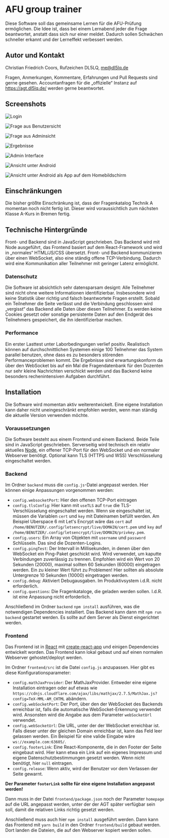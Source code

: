 # AFU group trainer
Diese Software soll das gemeinsame Lernen für die AFU-Prüfung ermöglichen. Die Idee ist, dass bei einem Lernabend jeder die Frage beantwortet, anstatt dass sich nur einer meldet. Dadurch sollen Schwächen schneller erkannt und der Lerneffekt verbessert werden.

## Autor und Kontakt
Christian Friedrich Coors, Rufzeichen DL5LQ, me@dl5lq.de

Fragen, Anmerkungen, Kommentare, Erfahrungen und Pull Requests sind gerne gesehen. Accountanfragen für die „offizielle“ Instanz auf https://agt.dl5lq.de/ werden gerne beantwortet.

## Screenshots
![Login](screenshots/login.png)

![Frage aus Benutzersicht](screenshots/question_user.png)

![Frage aus Adminsicht](screenshots/question_admin.png)

![Ergebnisse](screenshots/results.png)

![Admin Interface](screenshots/admin_interface.png)

![Ansicht unter Android](screenshots/android_1.png)

![Ansicht unter Android als App auf dem Homebildschirm](screenshots/android_2.png)

## Einschränkungen
Die bisher größte Einschränkung ist, dass der Fragenkatalog Technik A momentan noch nicht fertig ist. Dieser wird voraussichtlich zum nächsten Klasse A-Kurs in Bremen fertig.

## Technische Hintergründe
Front- und Backend sind in JavaScript geschrieben. Das Backend wird mit Node ausgeführt, das Frontend basiert auf dem React-Framework und wird in „normales“ HTML/JS/CSS übersetzt. Front- und Backend kommunizieren über einen WebSocket, also eine ständig offene TCP-Verbindung. Dadurch wird eine Kommunikation aller Teilnehmer mit geringer Latenz ermöglicht.

### Datenschutz
Die Software ist absichtlich sehr datensparsam designt: Alle Teilnehmer sind nicht ohne weitere Informationen identifizierbar. Insbesondere wird keine Statistik über richtig und falsch beantwortete Fragen erstellt. Sobald ein Teilnehmer die Seite verlässt und die Verbindung geschlossen wird „vergisst“ das Backend alle Daten über diesen Teilnehmer. Es werden keine Cookies gesetzt oder sonstige persistente Daten auf den Endgerät des Teilnehmers gespeichert, die ihn identifizierbar machen.

### Performance
Ein erster Lasttest unter Laborbedingungen verlief positiv. Realistisch können auf durchschnittlichen Systemen einige 100 Teilnehmer das System parallel benutzen, ohne dass es zu besonders störenden Performanceproblemen kommt. Die Ergebnisse sind erwartungskonform da über den WebSocket bis auf ein Mal die Fragendatenbank für den Dozenten nur sehr kleine Nachrichten verschickt werden und das Backend keine besonders rechenintensiven Aufgaben durchführt.

## Installation
Die Software wird momentan aktiv weiterentwickelt. Eine eigene Installation kann daher nicht uneingeschränkt empfohlen werden, wenn man ständig die aktuelle Version verwenden möchte.

### Voraussetzungen
Die Software besteht aus einem Frontend und einem Backend. Beide Teile sind in JavaScript geschrieben. Serverseitig wird technisch ein relativ aktuelles [Node](https://nodejs.org/en/), ein offener TCP-Port für den WebSocket und ein normaler Webserver benötigt. Optional kann TLS (HTTPS und WSS) Verschlüsselung eingeschaltet werden.

### Backend
Im Ordner `backend` muss die `config.js`-Datei angepasst werden. Hier können einige Anpassungen vorgenommen werden:

- `config.websocketPort`: Hier den offenen TCP-Port eintragen
- `config.tlsConfig`: Hier kann mit `useTLS` auf `true` die TLS-Verschlüsselung eingeschaltet werden. Wenn sie eingeschaltet ist, müssen die Variablen `cert` und `key` mit Dateinamen befüllt werden. Am Beispiel Uberspace 6 mit Let's Encrypt wäre das `cert` auf `/home/BENUTZER/.config/letsencrypt/live/DOMAIN/cert.pem` und `key` auf `/home/BENUTZER/.config/letsencrypt/live/DOMAIN/privkey.pem`.
- `config.users`: Ein Array von Objekten mit `username` und `password` Schlüsseln. Das sind die Dozenten-Logins.
- `config.pingTest`: Der Intervall in Millisekunden, in denen über den WebSocket ein Ping-Paket geschickt wird. Wird verwendet, um kaputte Verbindungen zuverlässig zu trennen. Empfohlen wird ein Wert von 20 Sekunden (20000), maximal sollten 60 Sekunden (60000) eingetragen werden. Ein zu kleiner Wert führt zu Problemen! Hier sollten als absolute Untergrenze 10 Sekunden (10000) eingetragen werden.
- `config.debug`: Aktiviert Debugausgaben. Im Produktivsystem i.d.R. nicht erforderlich.
- `config.questions`: Die Fragenkataloge, die geladen werden sollen. I.d.R. ist eine Anpassung nicht erforderlich.

Anschließend im Ordner `backend` `npm install` ausführen, was die notwendigen Dependencies installiert. Das Backend kann dann mit `npm run backend` gestartet werden. Es sollte auf dem Server als Dienst eingerichtet werden.

### Frontend
Das Frontend ist in [React](https://reactjs.org/) mit [create-react-app](https://facebook.github.io/create-react-app/) und einigen Dependencies entwickelt worden. Das Frontend kann lokal gebaut und auf einen normalen Webserver gehostet/deployt werden.

Im Ordner `frontend/src` ist die Datei `config.js` anzupassen. Hier gibt es diese Konfigurationsparameter:

- `config.mathJaxProvider`: Der MathJaxProvider. Entweder eine eigene Installation eintragen oder auf etwas wie `https://cdnjs.cloudflare.com/ajax/libs/mathjax/2.7.5/MathJax.js?config=TeX-MML-AM_CHTML` abändern.
- `config.webSocketPort`: Der Port, über den der WebSocket des Backends erreichbar ist, falls die automatische WebSocket-Erkennung verwendet wird. Ansonsten wird die Angabe aus dem Parameter `webSocketUrl` verwendet.
- `config.webSocketUrl`: Die URL, unter der der WebSocket erreichbar ist. Falls dieser unter der gleichen Domain erreichbar ist, kann das Feld leer gelassen werden. Ein Beispiel für eine valide Eingabe wäre `ws://example.com:63605/`.
- `config.footerLink`: Eine React-Komponente, die in den Footer der Seite eingebaut wird. Hier kann etwa ein Link auf ein eigenes Impressum und eigene Datenschutzbestimmungen gesetzt werden. Wenn nicht benötigt, hier `null` eintragen.
- `config.release`: Wenn aktiv, wird der Benutzer vor dem Verlassen der Seite gewarnt.

**Der Parameter `footerLink` sollte für eine eigene Installation angepasst werden!**

Dann muss in der Datei `frontend/package.json` noch der Parameter `homepage` auf die URL angepasst werden, unter der der AGT später verfügbar sein soll, damit die relativen Links richtig gesetzt werden.

Anschließend muss auch hier `npm install` ausgeführt werden. Dann kann das Frontend mit `yarn build` in den Ordner `frontend/build` gebaut werden. Dort landen die Dateien, die auf den Webserver kopiert werden sollen.

